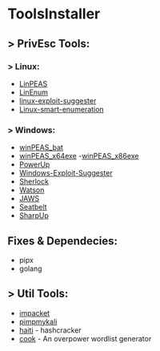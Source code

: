 # ToolsInstaller
## > PrivEsc Tools:
### > Linux:
<!-- Dictionary to Link echo $text | sed 's.GitTools..g' | tr -d '=' | sed 's.".(.' | sed 's.".).' | tr -d " "-->
- [LinPEAS](https://github.com/carlospolop/PEASS-ng/releases/download/20230425-bd7331ea/linpeas.sh)
- [LinEnum](https://raw.githubusercontent.com/rebootuser/LinEnum/master/LinEnum.sh)
- [linux-exploit-suggester](https://raw.githubusercontent.com/The-Z-Labs/linux-exploit-suggester/master/linux-exploit-suggester.sh)
- [Linux-smart-enumeration](https://github.com/diego-treitos/linux-smart-enumeration/releases/download/4.11nw/lse.sh)

### > Windows:
- [winPEAS_bat](https://github.com/carlospolop/PEASS-ng/releases/download/20230425-bd7331ea/winPEAS.bat)
- [winPEAS_x64exe](https://github.com/carlospolop/PEASS-ng/releases/download/20230425-bd7331ea/winPEASx64.exe)
-[winPEAS_x86exe](https://github.com/carlospolop/PEASS-ng/releases/download/20230425-bd7331ea/winPEASx86.exe)
- [PowerUp](https://raw.githubusercontent.com/PowerShellMafia/PowerSploit/master/Privesc/PowerUp.ps1)
- [Windows-Exploit-Suggester](https://raw.githubusercontent.com/bitsadmin/wesng/master/wes.py)
- [Sherlock](https://raw.githubusercontent.com/rasta-mouse/Sherlock/master/Sherlock.ps1)
- [Watson](https://github.com/rasta-mouse/Watson/archive/refs/heads/master.zip)
- [JAWS](https://raw.githubusercontent.com/411Hall/JAWS/master/jaws-enum.ps1)
- [Seatbelt](https://github.com/GhostPack/Seatbelt/archive/refs/heads/master.zip)
- [SharpUp](https://github.com/GhostPack/SharpUp/archive/refs/heads/master.zip)

## Fixes & Dependecies:
- pipx
- golang
## > Util Tools:
- [impacket](https://github.com/fortra/impacket)
- [pimpmykali](https://github.com/Dewalt-arch/pimpmykali/blob/master/pimpmykali.sh)
- [haiti](https://github.com/noraj/haiti) - hashcracker
- [cook](https://github.com/glitchedgitz/cook) - An overpower wordlist generator


